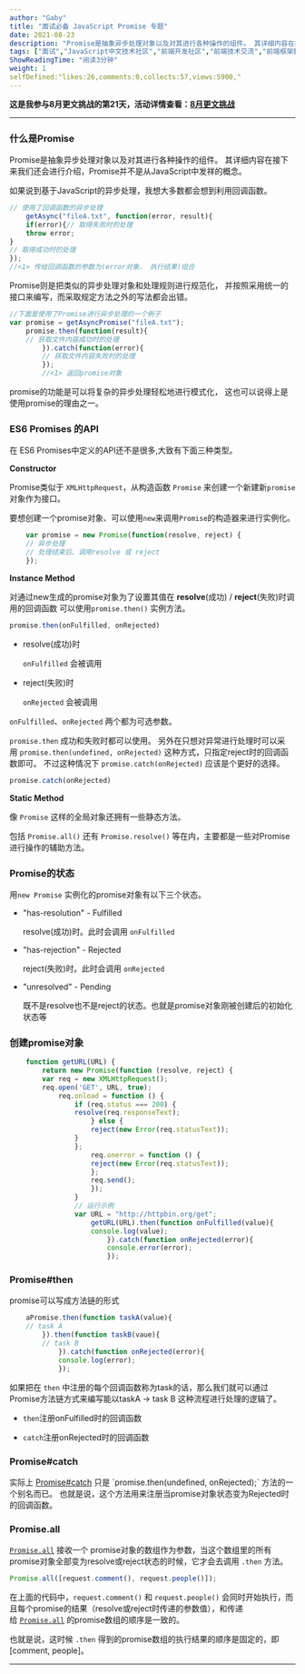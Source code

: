 ```yaml
---
author: "Gaby"
title: "面试必备 JavaScript Promise 专题"
date: 2021-08-23
description: "Promise是抽象异步处理对象以及对其进行各种操作的组件。 其详细内容在接下来我们还会进行介绍，Promise并不是从JavaScript中发祥的概念。"
tags: ["面试","JavaScript中文技术社区","前端开发社区","前端技术交流","前端框架教程","JavaScript 学习资源","CSS 技巧与最佳实践","HTML5 最新动态","前端工程师职业发展","开源前端项目","前端技术趋势"]
ShowReadingTime: "阅读3分钟"
weight: 1
selfDefined:"likes:26,comments:0,collects:57,views:5900,"
---
```

**这是我参与8月更文挑战的第21天，活动详情查看：[8月更文挑战](https://juejin.cn/post/6987962113788493831 "https://juejin.cn/post/6987962113788493831")**

* * *

### 什么是Promise

Promise是抽象异步处理对象以及对其进行各种操作的组件。 其详细内容在接下来我们还会进行介绍，Promise并不是从JavaScript中发祥的概念。

如果说到基于JavaScript的异步处理，我想大多数都会想到利用回调函数。

```js
// 使用了回调函数的异步处理
    getAsync("fileA.txt", function(error, result){
    if(error){// 取得失败时的处理
    throw error;
}
// 取得成功时的处理
});
//<1> 传给回调函数的参数为(error对象， 执行结果)组合
```

Promise则是把类似的异步处理对象和处理规则进行规范化， 并按照采用统一的接口来编写，而采取规定方法之外的写法都会出错。

```js
//下面是使用了Promise进行异步处理的一个例子
var promise = getAsyncPromise("fileA.txt");
    promise.then(function(result){
    // 获取文件内容成功时的处理
        }).catch(function(error){
        // 获取文件内容失败时的处理
        });
        //<1> 返回promise对象
```

promise的功能是可以将复杂的异步处理轻松地进行模式化， 这也可以说得上是使用promise的理由之一。

### ES6 Promises 的API

在 ES6 Promises中定义的API还不是很多,大致有下面三种类型。

**Constructor**

Promise类似于 `XMLHttpRequest`，从构造函数 `Promise` 来创建一个新建新`promise`对象作为接口。

要想创建一个promise对象、可以使用`new`来调用`Promise`的构造器来进行实例化。

```js
    var promise = new Promise(function(resolve, reject) {
    // 异步处理
    // 处理结束后、调用resolve 或 reject
    });
```

**Instance Method**

对通过new生成的promise对象为了设置其值在 **resolve**(成功) / **reject**(失败)时调用的回调函数 可以使用`promise.then()` 实例方法。

```js
promise.then(onFulfilled, onRejected)
```

*   resolve(成功)时
    
    `onFulfilled` 会被调用
    
*   reject(失败)时
    
    `onRejected` 会被调用
    

`onFulfilled`、`onRejected` 两个都为可选参数。

`promise.then` 成功和失败时都可以使用。 另外在只想对异常进行处理时可以采用 `promise.then(undefined, onRejected)` 这种方式，只指定reject时的回调函数即可。 不过这种情况下 `promise.catch(onRejected)` 应该是个更好的选择。

```js
promise.catch(onRejected)
```

**Static Method**

像 `Promise` 这样的全局对象还拥有一些静态方法。

包括 `Promise.all()` 还有 `Promise.resolve()` 等在内，主要都是一些对Promise进行操作的辅助方法。

### Promise的状态

用`new Promise` 实例化的promise对象有以下三个状态。

*   "has-resolution" - Fulfilled
    
    resolve(成功)时。此时会调用 `onFulfilled`
    
*   "has-rejection" - Rejected
    
    reject(失败)时。此时会调用 `onRejected`
    
*   "unresolved" - Pending
    
    既不是resolve也不是reject的状态。也就是promise对象刚被创建后的初始化状态等
    

### 创建promise对象

```js
    function getURL(URL) {
        return new Promise(function (resolve, reject) {
        var req = new XMLHttpRequest();
        req.open('GET', URL, true);
            req.onload = function () {
                if (req.status === 200) {
                resolve(req.responseText);
                    } else {
                    reject(new Error(req.statusText));
                }
                };
                    req.onerror = function () {
                    reject(new Error(req.statusText));
                    };
                    req.send();
                    });
                }
                // 运行示例
                var URL = "http://httpbin.org/get";
                    getURL(URL).then(function onFulfilled(value){
                    console.log(value);
                        }).catch(function onRejected(error){
                        console.error(error);
                        });
```

### Promise#then

promise可以写成方法链的形式

```javascript
    aPromise.then(function taskA(value){
    // task A
        }).then(function taskB(vaue){
        // task B
            }).catch(function onRejected(error){
            console.log(error);
            });
```

如果把在 `then` 中注册的每个回调函数称为task的话，那么我们就可以通过Promise方法链方式来编写能以taskA → task B 这种流程进行处理的逻辑了。

*   `then`注册onFulfilled时的回调函数
    
*   `catch`注册onRejected时的回调函数
    

### Promise#catch

实际上 [Promise#catch](https://link.juejin.cn?target=http%3A%2F%2Fliubin.org%2Fpromises-book%2F%23promise.catch "http://liubin.org/promises-book/#promise.catch") 只是 `promise.then(undefined, onRejected);` 方法的一个别名而已。 也就是说，这个方法用来注册当promise对象状态变为Rejected时的回调函数。

### Promise.all

[`Promise.all`](https://link.juejin.cn?target=http%3A%2F%2Fliubin.org%2Fpromises-book%2F%23Promise.all "http://liubin.org/promises-book/#Promise.all") 接收一个 promise对象的数组作为参数，当这个数组里的所有promise对象全部变为resolve或reject状态的时候，它才会去调用 `.then` 方法。

```js
Promise.all([request.comment(), request.people()]);
```

在上面的代码中，`request.comment()` 和 `request.people()` 会同时开始执行，而且每个promise的结果（resolve或reject时传递的参数值），和传递给 [`Promise.all`](https://link.juejin.cn?target=http%3A%2F%2Fliubin.org%2Fpromises-book%2F%23Promise.all "http://liubin.org/promises-book/#Promise.all") 的promise数组的顺序是一致的。

也就是说，这时候 `.then` 得到的promise数组的执行结果的顺序是固定的，即 \[comment, people\]。

* * *